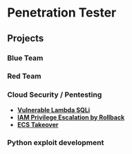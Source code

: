 # Penetration Tester 

## Projects

### Blue Team

  
### Red Team

### Cloud Security / Pentesting
- **[Vulnerable Lambda SQLi](https://github.com/ali0999109/amplify)**
- **[IAM Privilege Escalation by Rollback](https://github.com/ali0999109/Iam_rollback)**
- **[ECS Takeover](https://github.com/ali0999109/amplify)**

### Python exploit development


